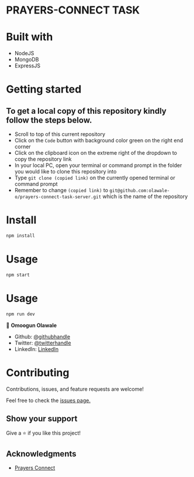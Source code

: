 # PRAYERS-CONNECT TASK

# Built with
- NodeJS
- MongoDB
- ExpressJS

# Getting started
## To get a local copy of this repository kindly follow the steps below.
- Scroll to top of this current repository
- Click on the `Code` button with background color green on the right end corner
- Click on the clipboard icon on the extreme right of the dropdown to copy the repository link
- In your local PC, open your terminal or command prompt in the folder you would like to clone this repository into
- Type `git clone (copied link)` on the currently opened terminal or command prompt
- Remember to change `(copied link)` to `git@github.com:olawale-o/prayers-connect-task-server.git` which is the name of the repository

# Install
```bash
npm install
```

# Usage
```bash
npm start
```

# Usage
```bash
npm run dev
```


👤 **Omoogun Olawale**

* Github: [@githubhandle](https://github.com/olawale-o)
* Twitter: [@twitterhandle](https://twitter.com/ibreaktherules)
* LinkedIn: [LinkedIn](https://www.linkedin.com/in/olawaleomoogun/)

# Contributing
Contributions, issues, and feature requests are welcome!

Feel free to check the [issues page.](https://github.com/olawale-o/prayers-connect-task-server/issues)
## Show your support

Give a ⭐️ if you like this project!

## Acknowledgments

- [Prayers Connect](http://www.prayersconnect.com/)

